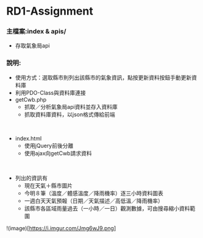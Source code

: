 # RD1-Assignment

### 主檔案:index & apis/
* 存取氣象局api


### 說明:
* 使用方式：選取縣市則列出該縣市的氣象資訊，點按更新資料按鈕手動更新資料庫 
* 利用PDO-Class與資料庫連接
* getCwb.php
    * 抓取／分析氣象局api資料並存入資料庫
    * 抓取資料庫資料，以json格式傳給前端
<br>

* index.html
    * 使用jQuery前後分離
    * 使用ajax向getCwb請求資料
<br>

* 列出的資訊有
    * 現在天氣＋縣市圖片
    * 今明８筆（溫度／體感溫度／降雨機率）逐三小時資料圖表
    * 一週白天天氣預報（日期／天氣描述／高低溫／降雨機率）
    * 該縣市各區域雨量過去（一小時／一日）觀測數據，可由搜尋縮小資料範圍

!(image)[https://i.imgur.com/Jmg6wJ9.png]
